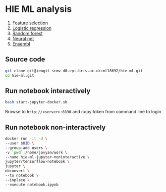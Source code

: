 # HIE ML analysis

1. [Feature selection](feature_selection.ipynb)
2. [Logistic regression](logistic_regression.ipynb)
3. [Random forest](random_forest.ipynb)
4. [Neural net](neural_net.ipynb)
5. [Ensembl](adanet.ipynb)

## Source code

```sh
git clone git@ieugit-scmv-d0.epi.bris.ac.uk:ml18692/hie-ml.git
cd hie-ml.git
```

## Run notebook interactively

```sh
bash start-jupyter-docker.sh
```

Browse to ```http://<server>:8890``` and copy token from command line to login

## Run notebook non-interactively

```sh
docker run -it -d \
--user $UID \
--group-add users \
-v `pwd`:/home/jovyan/work \
--name hie-ml-jupyter-noninteractive \
jupyter/tensorflow-notebook \
jupyter \
nbconvert \
--to notebook \
--inplace \
--execute notebook.ipynb
```
